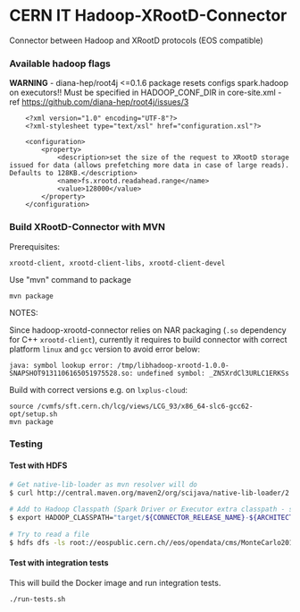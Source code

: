 # CERN IT  Hadoop-XRootD-Connector

Connector between Hadoop and XRootD protocols (EOS compatible) 

### Available hadoop flags

**WARNING** - diana-hep/root4j <=0.1.6 package resets configs spark.hadoop on executors!! 
Must be specified in HADOOP_CONF_DIR in core-site.xml - ref https://github.com/diana-hep/root4j/issues/3

```
    <?xml version="1.0" encoding="UTF-8"?>
    <?xml-stylesheet type="text/xsl" href="configuration.xsl"?>
    
    <configuration>
        <property>
            <description>set the size of the request to XRootD storage issued for data (allows prefetching more data in case of large reads). Defaults to 128KB.</description>
            <name>fs.xrootd.readahead.range</name>
            <value>128000</value>
        </property>
    </configuration>
```

### Build XRootD-Connector with MVN

Prerequisites:

```
xrootd-client, xrootd-client-libs, xrootd-client-devel
```

Use "mvn" command to package
```
mvn package
```

NOTES:

Since hadoop-xrootd-connector relies on NAR packaging (`.so` dependency for C++ `xrootd-client`), currently 
it requires to build connector with correct platform `linux` and `gcc` version to avoid  error below:

```
java: symbol lookup error: /tmp/libhadoop-xrootd-1.0.0-SNAPSHOT9131106165051975528.so: undefined symbol: _ZN5XrdCl3URLC1ERKSs
```

Build with correct versions e.g. on `lxplus-cloud`:

```
source /cvmfs/sft.cern.ch/lcg/views/LCG_93/x86_64-slc6-gcc62-opt/setup.sh
mvn package
```

### Testing
#### Test with HDFS

```bash
# Get native-lib-loader as mvn resolver will do
$ curl http://central.maven.org/maven2/org/scijava/native-lib-loader/2.2.0/native-lib-loader-2.2.0.jar -o target/native-lib-loader-2.2.0.jar
 
# Add to Hadoop Classpath (Spark Driver or Executor extra classpath - spark.driver.extraClassPath)
$ export HADOOP_CLASSPATH="target/${CONNECTOR_RELEASE_NAME}-${ARCHITECTURE_PROFILE}.nar:target/${CONNECTOR_RELEASE_NAME}.jar:target/native-lib-loader-2.2.0.jar:$(hadoop classpath)"
 
# Try to read a file
$ hdfs dfs -ls root://eospublic.cern.ch//eos/opendata/cms/MonteCarlo2012/Summer12_DR53X/DYJetsToLL_M-50_TuneZ2Star_8TeV-madgraph-tarball/AODSIM/PU_RD1_START53_V7N-v1/20000/DCF94DC3-42CE-E211-867A-001E67398011.root
```

#### Test with integration tests

This will build the Docker image and run integration tests. 

```
./run-tests.sh
```

